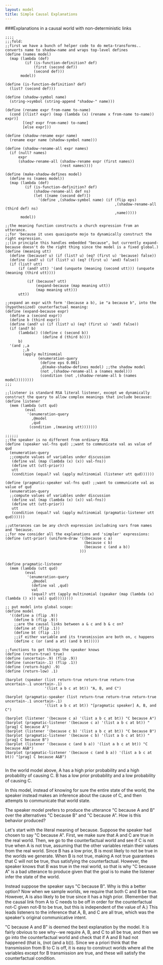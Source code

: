 ```yaml
---
layout: model
title: Simple Causal Explanations
---
```


###Explanations in a causal world with non-deterministic links

~~~~
;;;;
;;;fold:
;;first we have a bunch of helper code to do meta-transforms.. converts name to shadow-name and wraps top-level defines
(define (names model)
  (map (lambda (def)
         (if (is-function-definition? def)
             (first (second def))
             (second def)))
       model))

(define (is-function-definition? def)
  (list? (second def)))

(define (shadow-symbol name)
  (string->symbol (string-append "shadow-" name)))

(define (rename expr from-name to-name)
  (cond [(list? expr) (map (lambda (x) (rename x from-name to-name)) expr)]
        [(eq? expr from-name) to-name]
        [else expr]))

(define (shadow-rename expr name)
  (rename expr name (shadow-symbol name)))

(define (shadow-rename-all expr names)
  (if (null? names)
      expr
      (shadow-rename-all (shadow-rename expr (first names))
                         (rest names))))

(define (make-shadow-defines model)
  (define ns (names model))
  (map (lambda (def)
         (if (is-function-definition? def)
             (shadow-rename-all def ns)
             (let ([name (second def)])
               '(define ,(shadow-symbol name) (if (flip eps)
                                                  ,(shadow-rename-all (third def) ns)
                                                  ,name)))))
       model))

;;the meaning function constructs a church expression from an utterance.
;;for 'because it uses quasiquote mojo to dynamically construct the right expression.
;;(in principle this handles embedded "because", but currently expand-because doesn't do the right thing since the model is a fixed global.)
(define (meaning utt)
  (define (because? u) (if (list? u) (eq? (first u) 'because) false))
  (define (and? u) (if (list? u) (eq? (first u) 'and) false))
  (if (list? utt)
      (if (and? utt) '(and (unquote (meaning (second utt))) (unquote (meaning (third utt))))

          (if (because? utt)
              (expand-because (map meaning utt))
              (map meaning utt)))
      utt))

;;expand an expr with form '(because a b), ie "a because b", into the (hypothesized) counterfactual meaning:
(define (expand-because expr)
  (define a (second expr))
  (define b (third expr))
  (define (and? u) (if (list? u) (eq? (first u) 'and) false))
  (if (and? b) 
      (lambda() ((define c (second b)) 
                 (define d (third b))))
      b)
  '(and ;,a 
        ;,b
        (apply multinomial
               (enumeration-query
                (define eps 0.001)
                ,@(make-shadow-defines model) ;;the shadow model
                (not ,(shadow-rename-all a (names model)))
                (condition (not ,(shadow-rename-all b (names model))))))))
;;;

;;listener is standard RSA literal listener, except we dynamically construct the query to allow complex meanings that include because:
(define listener
  (mem (lambda (utt qud)
         (eval
          '(enumeration-query
            ,@model
            ,qud
           (condition ,(meaning utt)))))))

;;;;;;
;;the speaker is no different from ordinary RSA
(define (speaker val-fns qud) ;;want to communicate val as value of qud
  (enumeration-query
  ;;compute values of variables under discussion
   (define val (map (lambda (x) (x)) val-fns))
   (define utt (utt-prior))
   utt
   (condition (equal? val (apply multinomial (listener utt qud))))))

(define (pragmatic-speaker val-fns qud) ;;want to communicate val as value of qud
  (enumeration-query
  ;;compute values of variables under discussion
   (define val (map (lambda (x) (x)) val-fns))
   (define utt (utt-prior))
   utt
   (condition (equal? val (apply multinomial (pragmatic-listener utt qud))))))

;;utterances can be any chrch expression includning vars from names and 'because.
;;for now consider all the explanations and 'simpler' expressions:
(define (utt-prior) (uniform-draw '((because c a)
                                    (because c b)
                                    (because c (and a b))
                                  )))


(define pragmatic-listener
  (mem (lambda (utt qud)
         (eval
          '(enumeration-query
            ,@model
            (define val ,qud)
            val
            (equal? utt (apply multinomial (speaker (map (lambda (x) (lambda () x)) val) qud))))))))

;; put model into global scope:
(define model
  '((define a (flip .9))
    (define b (flip .9))
    ;;are the causal links between a & c and b & c on?
    (define at (flip .1))
    (define bt (flip .1))
    ;;if either variable and its transmission are both on, c happens
    (define c (or (and a at) (and b bt)))))

;;functions to get things the speaker knows
(define (return-true) true)
(define (uncertain-.9) (flip .9))
(define (uncertain-.1) (flip .1))
(define (return-high) .9)
(define (return-low) .1)

(barplot (speaker (list return-true return-true return-true uncertain-.1 uncertain-.1) 
                  '(list a b c at bt)) "A, B, and C")

(barplot (pragmatic-speaker (list return-true return-true return-true uncertain-.1 uncertain-.1) 
                  '(list a b c at bt)) "[pragmatic speaker] A, B, and C")

(barplot (listener '(because c a) '(list a b c at bt)) "C because A")
(barplot (pragmatic-listener '(because c a) '(list a b c at bt)) "[prag] C because A")
(barplot (listener '(because c b) '(list a b c at bt)) "C because B")
(barplot (pragmatic-listener '(because c b) '(list a b c at bt)) "[prag] C because B")
(barplot (listener '(because c (and b a)) '(list a b c at bt)) "C because A&B")
(barplot (pragmatic-listener '(because c (and b a)) '(list a b c at bt)) "[prag] C because A&B")


~~~~

In the world model above, A has a high prior probability and a high probability of causing 
C. B has a low prior probability and a low probability of causing C.

In this model, instead of knowing for sure the entire state of the world, the speaker instead
makes an inference about the cause of C, and then attempts to communicate that world state.

The speaker model prefers to produce the utterance "C because A and B" over the alternatives
"C because B" and "C because A". How is this behavior produced?

Let's start with the literal meaning of because. Suppose the speaker had chosen to say
"C because A". First, we make sure that A and C are true in the real world. Then, we go to
the counterfactual world and see if C is not true when A is not true, assuming that the other
variables retain their values from the real world. Since B has a low prior, B is most likely
to not be true in the worlds we generate. When B is not true, making A not true guarantees
that C will not be true, thus satisfying the counterfactual. However, the speaker knows that
B was true in the real world, so that is why "C because A" is a bad utterance to produce
given that the goal is to make the listener infer the state of the world.

Instead suppose the speaker says "C because B". Why is this a better option? Now when we
sample worlds, we require that both C and B be true. However, A is also likely to be true
since it has a high prior. (Remember that the causal link from A to C needs to be off in order
for the counterfactual not-C given not-B to be true, but this is independent of the value of
A.) This leads listeners to the inference that A, B, and C are all true, which was the speaker's
original communicative intent.

"C because A and B" is deemed the best explanation by the model. It is fairly obvious to 
see why--we require A, B, and C to all be true, and then we go into the counterfactual
world and check that if A and B had not happened (that is, (not (and a b))). Since we a priori
think that the transmission from B to C is off, it is easy to construct worlds where all the 
variables except for B transmission are true, and these will satisfy the counterfactual
condition.

